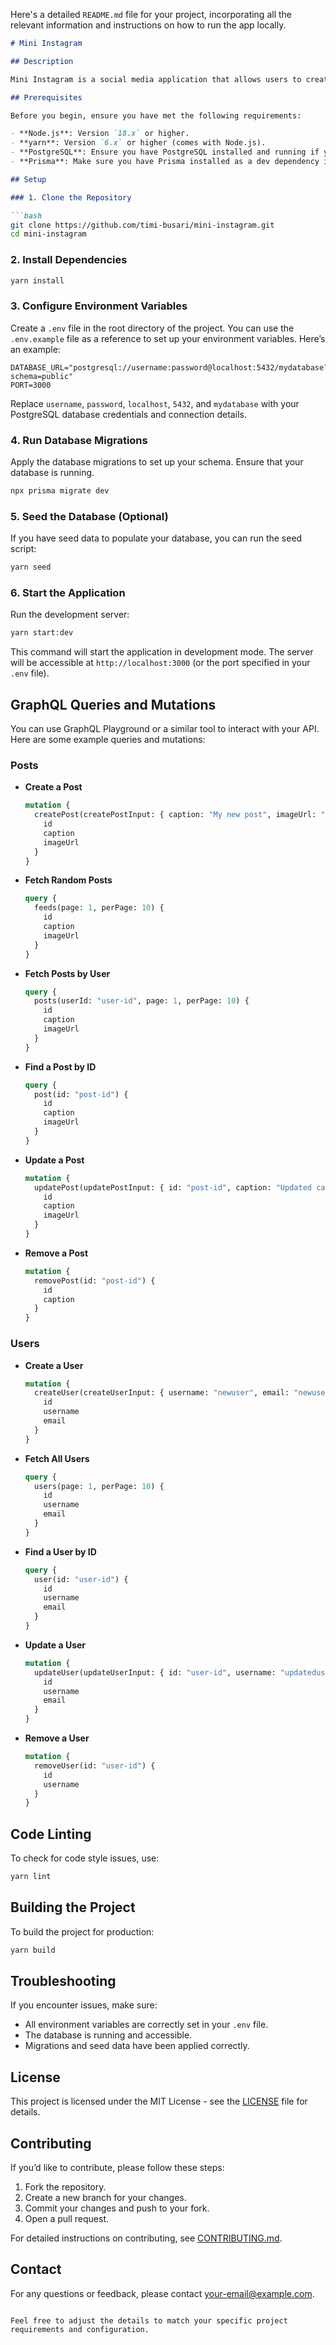 Here's a detailed `README.md` file for your project, incorporating all the relevant information and instructions on how to run the app locally.

```markdown
# Mini Instagram

## Description

Mini Instagram is a social media application that allows users to create posts and manage their profiles. This project uses NestJS for the backend, Prisma as an ORM for database management, and GraphQL for API queries.

## Prerequisites

Before you begin, ensure you have met the following requirements:

- **Node.js**: Version `18.x` or higher.
- **yarn**: Version `6.x` or higher (comes with Node.js).
- **PostgreSQL**: Ensure you have PostgreSQL installed and running if you're using it as your database.
- **Prisma**: Make sure you have Prisma installed as a dev dependency in your project.

## Setup

### 1. Clone the Repository

```bash
git clone https://github.com/timi-busari/mini-instagram.git
cd mini-instagram
```

### 2. Install Dependencies

```bash
yarn install
```

### 3. Configure Environment Variables

Create a `.env` file in the root directory of the project. You can use the `.env.example` file as a reference to set up your environment variables. Here’s an example:

```
DATABASE_URL="postgresql://username:password@localhost:5432/mydatabase?schema=public"
PORT=3000
```

Replace `username`, `password`, `localhost`, `5432`, and `mydatabase` with your PostgreSQL database credentials and connection details.

### 4. Run Database Migrations

Apply the database migrations to set up your schema. Ensure that your database is running.

```bash
npx prisma migrate dev
```

### 5. Seed the Database (Optional)

If you have seed data to populate your database, you can run the seed script:

```bash
yarn seed
```

### 6. Start the Application

Run the development server:

```bash
yarn start:dev
```

This command will start the application in development mode. The server will be accessible at `http://localhost:3000` (or the port specified in your `.env` file).

## GraphQL Queries and Mutations

You can use GraphQL Playground or a similar tool to interact with your API. Here are some example queries and mutations:

### Posts

- **Create a Post**

  ```graphql
  mutation {
    createPost(createPostInput: { caption: "My new post", imageUrl: "http://example.com/image.jpg", userId: "user-id" }) {
      id
      caption
      imageUrl
    }
  }
  ```

- **Fetch Random Posts**

  ```graphql
  query {
    feeds(page: 1, perPage: 10) {
      id
      caption
      imageUrl
    }
  }
  ```

- **Fetch Posts by User**

  ```graphql
  query {
    posts(userId: "user-id", page: 1, perPage: 10) {
      id
      caption
      imageUrl
    }
  }
  ```

- **Find a Post by ID**

  ```graphql
  query {
    post(id: "post-id") {
      id
      caption
      imageUrl
    }
  }
  ```

- **Update a Post**

  ```graphql
  mutation {
    updatePost(updatePostInput: { id: "post-id", caption: "Updated caption", imageUrl: "http://example.com/new-image.jpg" }) {
      id
      caption
      imageUrl
    }
  }
  ```

- **Remove a Post**

  ```graphql
  mutation {
    removePost(id: "post-id") {
      id
      caption
    }
  }
  ```

### Users

- **Create a User**

  ```graphql
  mutation {
    createUser(createUserInput: { username: "newuser", email: "newuser@example.com", password: "password123" }) {
      id
      username
      email
    }
  }
  ```

- **Fetch All Users**

  ```graphql
  query {
    users(page: 1, perPage: 10) {
      id
      username
      email
    }
  }
  ```

- **Find a User by ID**

  ```graphql
  query {
    user(id: "user-id") {
      id
      username
      email
    }
  }
  ```

- **Update a User**

  ```graphql
  mutation {
    updateUser(updateUserInput: { id: "user-id", username: "updateduser", email: "updateduser@example.com", password: "newpassword" }) {
      id
      username
      email
    }
  }
  ```

- **Remove a User**

  ```graphql
  mutation {
    removeUser(id: "user-id") {
      id
      username
    }
  }
  ```

## Code Linting

To check for code style issues, use:

```bash
yarn lint
```

## Building the Project

To build the project for production:

```bash
yarn build
```

## Troubleshooting

If you encounter issues, make sure:

- All environment variables are correctly set in your `.env` file.
- The database is running and accessible.
- Migrations and seed data have been applied correctly.

## License

This project is licensed under the MIT License - see the [LICENSE](LICENSE) file for details.

## Contributing

If you’d like to contribute, please follow these steps:

1. Fork the repository.
2. Create a new branch for your changes.
3. Commit your changes and push to your fork.
4. Open a pull request.

For detailed instructions on contributing, see [CONTRIBUTING.md](CONTRIBUTING.md).

## Contact

For any questions or feedback, please contact [your-email@example.com](mailto:your-email@example.com).

```

Feel free to adjust the details to match your specific project requirements and configuration.